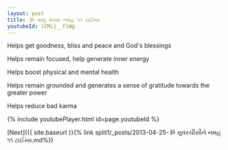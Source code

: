 ```yaml
---
layout: post
title: ૐ વાસુ વેગય નમહ ૧૧ ટાઈમ્સ
youtubeId: lCMij__FiWg
---
```

 
 
Helps get goodness, bliss and peace and God's blessings
 
Helps remain focused, help generate inner energy 
 
Helps boost physical and mental health 
 
Helps remain grounded and generates a sense of gratitude towards the greater power 
 
Helps reduce bad karma
 
 
 
 


{% include youtubePlayer.html id=page.youtubeId %}
 
[Next]({{ site.baseurl }}{% link  split1/_posts/2013-04-25-ૐ સુવરચીસીને નમહ ૧૧ ટાઈમ્સ.md%})
 
